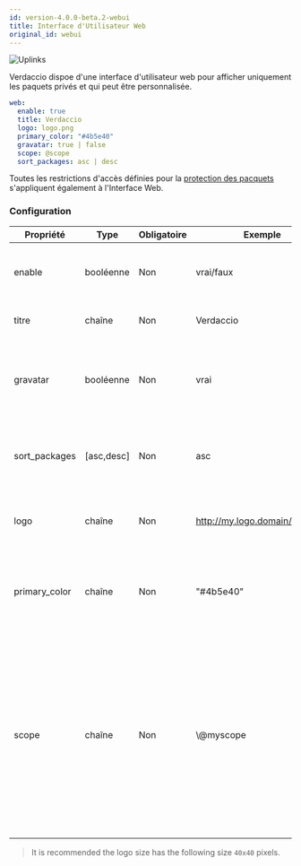 ```yaml
---
id: version-4.0.0-beta.2-webui
title: Interface d'Utilisateur Web
original_id: webui
---
```


![Uplinks](https://user-images.githubusercontent.com/558752/52916111-fa4ba980-32db-11e9-8a64-f4e06eb920b3.png)

Verdaccio dispoe d'une interface d'utilisateur web pour afficher uniquement les paquets privés et qui peut être personnalisée.

```yaml
web:
  enable: true
  title: Verdaccio
  logo: logo.png
  primary_color: "#4b5e40"
  gravatar: true | false
  scope: @scope
  sort_packages: asc | desc
```

Toutes les restrictions d'accès définies pour la [protection des pacquets](protect-your-dependencies.md) s'appliquent également à l'Interface Web.

### Configuration

| Propriété     | Type       | Obligatoire | Exemple                        | Soutien    | Description                                                                                                                                                          |
| ------------- | ---------- | ----------- | ------------------------------ | ---------- | -------------------------------------------------------------------------------------------------------------------------------------------------------------------- |
| enable        | booléenne  | Non         | vrai/faux                      | tous       | permettre l’affichage de l’interface web                                                                                                                             |
| titre         | chaîne     | Non         | Verdaccio                      | tous       | Description du titre HTML                                                                                                                                            |
| gravatar      | booléenne  | Non         | vrai                           | `>v4`   | Gravatars will be generated under the hood if this property is enabled                                                                                               |
| sort_packages | [asc,desc] | Non         | asc                            | `>v4`   | By default private packages are sorted by ascending                                                                                                                  |
| logo          | chaîne     | Non         | http://my.logo.domain/logo.png | tous       | a URI where logo is located (header logo)                                                                                                                            |
| primary_color | chaîne     | Non         | "#4b5e40"                      | `>4`    | The primary color to use throughout the UI (header, etc)                                                                                                             |
| scope         | chaîne     | Non         | \\@myscope                   | `>v3.x` | Si vous utilisez ce registre pour un modul spécifique, définissez le dans l'en-tête des instructions de l'interface Web de l'utilisateur (note: escape @ with \\@) |

> It is recommended the logo size has the following size `40x40` pixels.